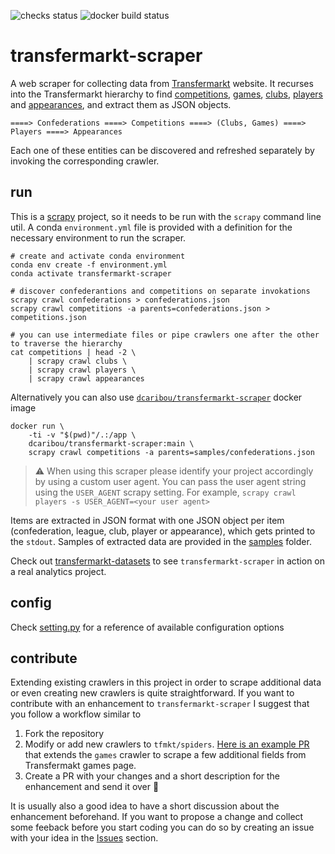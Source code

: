 
![checks status](https://github.com/dcaribou/transfermarkt-scraper/workflows/Scrapy%20Contracts%20Checks/badge.svg)
![docker build status](https://github.com/dcaribou/transfermarkt-scraper/workflows/Dockerhub%20Image/badge.svg)
# transfermarkt-scraper

A web scraper for collecting data from [Transfermarkt](https://www.transfermarkt.co.uk/) website. It recurses into the Transfermarkt hierarchy to find
[competitions](https://www.transfermarkt.co.uk/wettbewerbe/europa), 
[games](https://www.transfermarkt.co.uk/premier-league/gesamtspielplan/wettbewerb/GB1/saison_id/2020),
[clubs](https://www.transfermarkt.co.uk/premier-league/startseite/wettbewerb/GB1),
[players](https://www.transfermarkt.co.uk/manchester-city/kader/verein/281/saison_id/2019) and [appearances](https://www.transfermarkt.co.uk/sergio-aguero/leistungsdaten/spieler/26399), and extract them as JSON objects. 

```console
====> Confederations ====> Competitions ====> (Clubs, Games) ====> Players ====> Appearances
```

Each one of these entities can be discovered and refreshed separately by invoking the corresponding crawler.

## run
This is a [scrapy](https://scrapy.org/) project, so it needs to be run with the
`scrapy` command line util. A conda `environment.yml` file is provided with a definition
for the necessary environment to run the scraper.

```console
# create and activate conda environment
conda env create -f environment.yml
conda activate transfermarkt-scraper

# discover confederantions and competitions on separate invokations
scrapy crawl confederations > confederations.json
scrapy crawl competitions -a parents=confederations.json > competitions.json

# you can use intermediate files or pipe crawlers one after the other to traverse the hierarchy 
cat competitions | head -2 \
    | scrapy crawl clubs \
    | scrapy crawl players \
    | scrapy crawl appearances
```

Alternatively you can also use [`dcaribou/transfermarkt-scraper`](https://hub.docker.com/repository/docker/dcaribou/transfermarkt-scraper) docker image

```console
docker run \
    -ti -v "$(pwd)"/.:/app \
    dcaribou/transfermarkt-scraper:main \
    scrapy crawl competitions -a parents=samples/confederations.json
```
> :warning: When using this scraper please identify your project accordingly by using a custom user agent. You can pass the user agent string using the `USER_AGENT` scrapy setting. For example, `scrapy crawl players -s USER_AGENT=<your user agent> `
 
Items are extracted in JSON format with one JSON object per item (confederation, league, club, player or appearance), which gets printed to the `stdout`. Samples of extracted data are provided in the [samples](samples) folder.

Check out [transfermarkt-datasets](https://github.com/dcaribou/transfermarkt-datasets) to see `transfermarkt-scraper` in action on a real analytics project.

## config
Check [setting.py](tfmkt/settings.py) for a reference of available configuration options

## contribute
Extending existing crawlers in this project in order to scrape additional data or even creating new crawlers is quite straightforward. If you want to contribute with an enhancement to `transfermarkt-scraper` I suggest that you follow a workflow similar to
1. Fork the repository
2. Modify or add new crawlers to `tfmkt/spiders`. [Here is an example PR](https://github.com/dcaribou/transfermarkt-scraper/pull/25/files) that extends the `games` crawler to scrape a few additional fields from Transfermakt games page.
3. Create a PR with your changes and a short description for the enhancement and send it over :rocket:

It is usually also a good idea to have a short discussion about the enhancement beforehand. If you want to propose a change and collect some feeback before you start coding you can do so by creating an issue with your idea in the [Issues](https://github.com/dcaribou/transfermarkt-scraper/issues) section.
